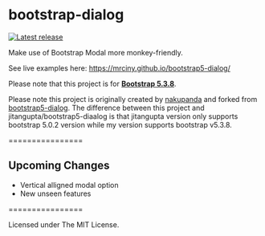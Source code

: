 bootstrap-dialog
================

[![Latest release](https://img.shields.io/github/v/release/MrCiny/bootstrap5-dialog.svg)](https://github.com/MrCiny/bootstrap5-dialog/releases/latest)

Make use of Bootstrap Modal more monkey-friendly.

See live examples here: <a href="https://mrciny.github.io/bootstrap5-dialog/">https://mrciny.github.io/bootstrap5-dialog/</a>

Please note that this project is for <a href="http://getbootstrap.com/"><strong>Bootstrap 5.3.8</strong></a>.

Please note this project is originally created by [nakupanda](https://github.com/nakupanda) and forked from [bootstrap5-dialog](https://github.com/jitangupta/bootstrap5-dialog/).
The difference between this project and jitangupta/bootstrap5-diaalog is that jitangupta version only supports bootstrap 5.0.2 version while my version supports bootstrap v5.3.8.

================

## Upcoming Changes
- Vertical alligned modal option
- New unseen features

================

Licensed under The MIT License.
